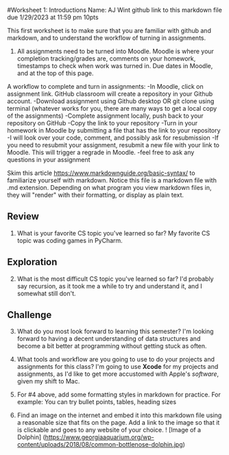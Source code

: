 #Worksheet 1: Introductions
Name: AJ Wint
github link to this markdown file due 1/29/2023 at 11:59 pm
10pts

This first worksheet is to make sure that you are familiar with github and markdown, and to understand the workflow of turning in assignments.
1. All assignments need to be turned into Moodle. Moodle is where your completion tracking/grades are, comments on your homework, timestamps to check when work was turned in. Due dates in Moodle, and at the top of this page.

A workflow to complete and turn in assignments:
-In Moodle, click on assignment link. GitHub classroom will create a repository in your Github account.
-Download assignment using Github desktop OR git clone using terminal (whatever works for you, there are many ways to get a local copy of the assignments)
-Complete assignment locally, push back to your repository on GitHub
-Copy the link to your repository
-Turn in your homework in Moodle by submitting a file that has the link to your repository
-I will look over your code, comment, and possibly ask for resubmission
-If you need to resubmit your assignment, resubmit a new file with your link to Moodle. This will trigger a regrade in Moodle.
-feel free to ask any questions in your assignment

Skim this article https://www.markdownguide.org/basic-syntax/ to familiarize yourself with markdown. Notice this file is a markdown file with .md extension. Depending on what program you view markdown files in, they will "render" with their formatting, or display as plain text.


## Review
1. What is your favorite CS topic you've learned so far?
    My favorite CS topic was coding games in PyCharm.
## Exploration
2. What is the most difficult CS topic you've learned so far?
    I'd probably say recursion, as it took me a while to try and understand it, and I somewhat still don't.
## Challenge
3. What do you most look forward to learning this semester?
    I'm looking forward to having a decent understanding of data structures and become a bit better at programming without getting stuck as often.

4. What tools and workflow are you going to use to do your projects and assignments for this class?
    I'm going to use **Xcode** for my projects and assignments, as I'd like to get more accustomed with Apple's *software*, given my shift to Mac.
5. For #4 above, add some formatting styles in markdown for practice. For example: You can try bullet points, tables, heading sizes
6. Find an image on the internet and embed it into this markdown file using a reasonable size that fits on the page. Add a link to the image so that it is clickable and goes to any website of your choice.
! [Image of a Dolphin] (https://www.georgiaaquarium.org/wp-content/uploads/2018/08/common-bottlenose-dolphin.jpg)
